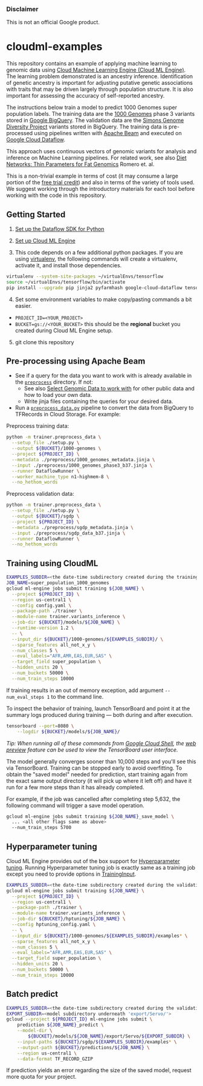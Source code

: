 ### Disclaimer

This is not an official Google product.

cloudml-examples
================

This repository contains an example of applying machine learning to genomic data using [Cloud Machine Learning Engine (Cloud ML Engine)](https://cloud.google.com/ml-engine/). The learning problem demonstrated is an ancestry inference. Identification of genetic ancestry is important for adjusting putative genetic associations with traits that may be driven largely through population structure. It is also important for assessing the accuracy of self-reported ancestry.

The instructions below train a model to predict 1000 Genomes super population labels. The training data are the [1000 Genomes](http://googlegenomics.readthedocs.io/en/latest/use_cases/discover_public_data/1000_genomes.html) phase 3 variants stored in [Google BigQuery](https://cloud.google.com/bigquery/). The validation data are the [Simons Genome Diversity Project](http://googlegenomics.readthedocs.io/en/latest/use_cases/discover_public_data/simons_foundation.html) variants stored in BigQuery. The training data is pre-processed using pipelines written with [Apache Beam](https://beam.apache.org/) and executed on [Google Cloud Dataflow](https://cloud.google.com/dataflow/docs/).

This approach uses continuous vectors of genomic variants for analysis and inference on Machine Learning pipelines. For related work, see also [Diet Networks: Thin Parameters for Fat Genomics](https://openreview.net/pdf?id=Sk-oDY9ge) Romero et. al.

This is a non-trivial example in terms of cost (it may consume a large portion
of the [free trial credit](https://cloud.google.com/free/)) and also in terms of
the variety of tools used. We suggest working through the introductory materials
for each tool before working with the code in this repository.

## Getting Started

1. [Set up the Dataflow SDK for Python](https://cloud.google.com/dataflow/docs/quickstarts/quickstart-python)

2. [Set up Cloud ML Engine](https://cloud.google.com/ml-engine/docs/quickstarts/command-line)

3. This code depends on a few additional python packages. If you are
using [virtualenv](https://virtualenv.pypa.io/), the following commands will
create a virtualenv, activate it, and install those dependencies.

  ```bash
  virtualenv --system-site-packages ~/virtualEnvs/tensorflow
  source ~/virtualEnvs/tensorflow/bin/activate
  pip install --upgrade pip jinja2 pyfarmhash google-cloud-dataflow tensorflow
  ```
4. Set some environment variables to make copy/pasting commands a bit easier.

  * `PROJECT_ID=<YOUR_PROJECT>`
  * `BUCKET=gs://<YOUR_BUCKET>` this should be the **regional** bucket you
  created during Cloud ML Engine setup.

5. git clone this repository

## Pre-processing using Apache Beam

*   See if a query for the data you want to work with is already available in the [`preprocess`](./preprocess) directory. If not:
    *   See also [Select Genomic Data to work with](http://googlegenomics.readthedocs.io/en/latest/sections/select_genomic_data.html) for other public data and how to load your own data.
    *   Write jinja files containing the queries for your desired data.
*   Run a [`preprocess_data.py`](./trainer/preprocess_data.py) pipeline to convert
the data from BigQuery to TFRecords in Cloud Storage. For example:

Preprocess training data:

```bash
python -m trainer.preprocess_data \
  --setup_file ./setup.py \
  --output ${BUCKET}/1000-genomes \
  --project ${PROJECT_ID} \
  --metadata ./preprocess/1000_genomes_metadata.jinja \
  --input ./preprocess/1000_genomes_phase3_b37.jinja \
  --runner DataflowRunner \
  --worker_machine_type n1-highmem-8 \
  --no_hethom_words
```

Preprocess validation data:

```bash
python -m trainer.preprocess_data \
  --setup_file ./setup.py \
  --output ${BUCKET}/sgdp \
  --project ${PROJECT_ID} \
  --metadata ./preprocess/sgdp_metadata.jinja \
  --input ./preprocess/sgdp_data_b37.jinja \
  --runner DataflowRunner \
  --no_hethom_words
```

## Training using CloudML

```bash
EXAMPLES_SUBDIR=<the date-time subdirectory created during the training data preprocess step>
JOB_NAME=super_population_1000_genomes
gcloud ml-engine jobs submit training ${JOB_NAME} \
  --project ${PROJECT_ID} \
  --region us-central1 \
  --config config.yaml \
  --package-path ./trainer \
  --module-name trainer.variants_inference \
  --job-dir ${BUCKET}/models/${JOB_NAME} \
  --runtime-version 1.2 \
  -- \
  --input_dir ${BUCKET}/1000-genomes/${EXAMPLES_SUBDIR}/ \
  --sparse_features all_not_x_y \
  --num_classes 5 \
  --eval_labels="AFR,AMR,EAS,EUR,SAS" \
  --target_field super_population \
  --hidden_units 20 \
  --num_buckets 50000 \
  --num_train_steps 10000
```

If training results in an out of memory exception, add argument `--num_eval_steps 1` to the command line.

To inspect the behavior of training, launch TensorBoard and point it at the summary logs produced during training — both during and after execution.

```bash
tensorboard --port=8080 \
    --logdir ${BUCKET}/models/${JOB_NAME}/
```

*Tip: When running all of these commands from [Google Cloud Shell](https://cloud.google.com/shell/docs/), the [web preview](https://cloud.google.com/shell/docs/using-web-preview) feature can be used to view the TensorBoard user interface.*

The model generally converges sooner than 10,000 steps and you'll see this via TensorBoard. Training can be stopped early to avoid overfitting. To obtain the "saved model" needed for prediction, start training again from the exact same output directory (it will pick up where it left off) and have it run for a few more steps than it has already completed.

For example, if the job was cancelled after completing step 5,632, the following command will trigger a save model operation.

``` bash
gcloud ml-engine jobs submit training ${JOB_NAME}_save_model \
  ... <all other flags same as above>
  --num_train_steps 5700
```

## Hyperparameter tuning

Cloud ML Engine provides out of the box support for [Hyperparameter
tuning](https://cloud.google.com/ml-engine/docs/concepts/hyperparameter-tuning-overview). Running Hyperparameter tuning job is exactly same as a training job except you need to provide options in [TrainingInput](https://cloud.google.com/ml-engine/reference/rest/v1/projects.jobs#traininginput).

```bash
EXAMPLES_SUBDIR=<the date-time subdirectory created during the validation data preprocess step>
gcloud ml-engine jobs submit training ${JOB_NAME} \
  --project ${PROJECT_ID} \
  --region us-central1 \
  --package-path ./trainer \
  --module-name trainer.variants_inference \
  --job-dir ${BUCKET}/hptuning/${JOB_NAME} \
  --config hptuning_config.yaml \
  -- \
  --input_dir ${BUCKET}/1000-genomes/${EXAMPLES_SUBDIR}/examples* \
  --sparse_features all_not_x_y \
  --num_classes 5 \
  --eval_labels="AFR,AMR,EAS,EUR,SAS" \
  --target_field super_population \
  --hidden_units 20 \
  --num_buckets 50000 \
  --num_train_steps 10000
```

## Batch predict

```bash
EXAMPLES_SUBDIR=<the date-time subdirectory created during the validation data preprocess step>
EXPORT_SUBDIR=<model subdirectory underneath 'export/Servo/'>
gcloud --project ${PROJECT_ID} ml-engine jobs submit \
    prediction ${JOB_NAME}_predict \
    --model-dir \
        ${BUCKET}/models/${JOB_NAME}/export/Servo/${EXPORT_SUBDIR} \
    --input-paths ${BUCKET}/sgdp/${EXAMPLES_SUBDIR}/examples* \
    --output-path ${BUCKET}/predictions/${JOB_NAME} \
    --region us-central1 \
    --data-format TF_RECORD_GZIP
```

If prediction yields an error regarding the size of the saved model, request more quota for your project.
